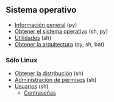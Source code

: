 ## Sistema operativo

- [Información general](https://github.com/mondeja/fullstack/tree/master/backend/src/046-sistema_operativo/info) (py)
- [Obtener el sistema operativo](https://github.com/mondeja/fullstack/tree/master/backend/src/046-sistema_operativo/get_os) (sh, py)
- [Utilidades](https://github.com/mondeja/fullstack/tree/master/backend/src/046-sistema_operativo/utils) (sh)
- [Obtener la arquitectura](https://github.com/mondeja/fullstack/tree/master/backend/src/046-sistema_operativo/arch) (py, sh, bat)

### Sólo Linux
- [Obtener la distribución](https://github.com/mondeja/fullstack/tree/master/backend/src/046-sistema_operativo/distrib) (sh)
- [Administración de permisos](https://github.com/mondeja/fullstack/tree/master/backend/src/046-sistema_operativo/permisos) (sh)
- [Usuarios](https://github.com/mondeja/fullstack/tree/master/backend/src/046-sistema_operativo/users) (sh)
    - [Contraseñas](https://github.com/mondeja/fullstack/tree/master/backend/src/046-sistema_operativo/users/passwords)
